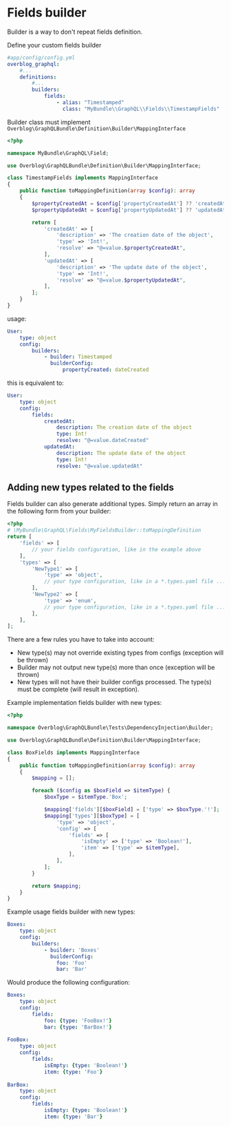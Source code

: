 # Fields builder

Builder is a way to don't repeat fields definition.

Define your custom fields builder

```yaml
#app/config/config.yml
overblog_graphql:
    #...
    definitions:
        #...
        builders:
            fields:
                - alias: "Timestamped"
                  class: "MyBundle\\GraphQL\\Fields\\TimestampFields"
```

Builder class must implement `Overblog\GraphQLBundle\Definition\Builder\MappingInterface`

```php
<?php

namespace MyBundle\GraphQL\Field;

use Overblog\GraphQLBundle\Definition\Builder\MappingInterface;

class TimestampFields implements MappingInterface
{
    public function toMappingDefinition(array $config): array
    {
        $propertyCreatedAt = $config['propertyCreatedAt'] ?? 'createdAt';
        $propertyUpdatedAt = $config['propertyUpdatedAt'] ?? 'updatedAt';

        return [
            'createdAt' => [
                'description' => 'The creation date of the object',
                'type' => 'Int!',
                'resolve' => "@=value.$propertyCreatedAt",
            ],
            'updatedAt' => [
                'description' => 'The update date of the object',
                'type' => 'Int!',
                'resolve' => "@=value.$propertyUpdatedAt",
            ],
        ];
    }
}
```

usage:

```yaml
User:
    type: object
    config:
        builders:
            - builder: Timestamped
              builderConfig:
                  propertyCreated: dateCreated
```

this is equivalent to:

```yaml
User:
    type: object
    config:
        fields:
            createdAt:
                description: The creation date of the object
                type: Int!
                resolve: "@=value.dateCreated"
            updatedAt:
                description: The update date of the object
                type: Int!
                resolve: "@=value.updatedAt"
```

## Adding new types related to the fields

Fields builder can also generate additional types. Simply return an array in the following form from your builder:

```php
<?php
# \MyBundle\GraphQL\Fields\MyFieldsBuilder::toMappingDefinition
return [
    'fields' => [
        // your fields configuration, like in the example above
    ],
    'types' => [
        'NewType1' => [
            'type' => 'object',
            // your type configuration, like in a *.types.yaml file ...
        ],
        'NewType2' => [
            'type' => 'enum',
            // your type configuration, like in a *.types.yaml file ...
        ],    
    ],
];
```

There are a few rules you have to take into account:

- New type(s) may not override existing types from configs (exception will be thrown)
- Builder may not output new type(s) more than once (exception will be thrown)
- New types will not have their builder configs processed. The type(s) must be complete (will result in exception).

Example implementation fields builder with new types:

```php
<?php

namespace Overblog\GraphQLBundle\Tests\DependencyInjection\Builder;

use Overblog\GraphQLBundle\Definition\Builder\MappingInterface;

class BoxFields implements MappingInterface
{
    public function toMappingDefinition(array $config): array
    {
        $mapping = [];

        foreach ($config as $boxField => $itemType) {
            $boxType = $itemType.'Box';

            $mapping['fields'][$boxField] = ['type' => $boxType.'!'];
            $mapping['types'][$boxType] = [
                'type' => 'object',
                'config' => [
                    'fields' => [
                        'isEmpty' => ['type' => 'Boolean!'],
                        'item' => ['type' => $itemType],
                    ],
                ],
            ];
        }

        return $mapping;
    }
}
```

Example usage fields builder with new types:

```yaml
Boxes:
    type: object
    config:
        builders:
            - builder: 'Boxes'
              builderConfig:
                foo: 'Foo'
                bar: 'Bar'
```

Would produce the following configuration:

```yaml
Boxes:
    type: object
    config:
        fields:
            foo: {type: 'FooBox!'}
            bar: {type: 'BarBox!'}
            
FooBox:
    type: object
    config:
        fields:
            isEmpty: {type: 'Boolean!'}
            item: {type: 'Foo'}
            
BarBox:
    type: object
    config:
        fields:
            isEmpty: {type: 'Boolean!'}
            item: {type: 'Bar'}
```
